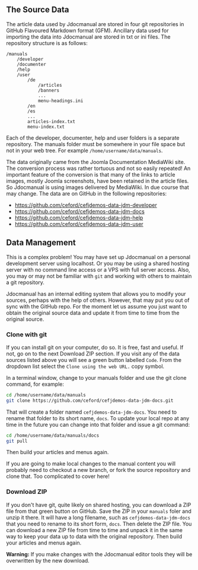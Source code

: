 <!-- Filename: Source_Data / Display title: Source Data -->

## The Source Data

The article data used by Jdocmanual are stored in four git repositories in
GitHub Flavoured Markdown format (GFM). Ancillary data used for importing the
data into Jdocmanual are stored in txt or ini files. The repository structure
is as follows:

```
/manuals
    /developer
    /documenter
    /help
    /user
        /de
            /articles
            /banners
            ...
            menu-headings.ini
        /en
        /es
        ...
        articles-index.txt
        menu-index.txt
```
Each of the developer, documenter, help and user folders is a separate
repository. The manuals folder must be somewhere in your file space but not in
your web tree. For example `/home/username/data/manuals`.

The data originally came from the Joomla Documentation MediaWiki site. The
conversion process was rather tortuous and not so easily repeated! An important
feature of the conversion is that many of the links to article images, mostly
Joomla screenshots, have been retained in the article files. So Jdocmanual is
using images delivered by MediaWiki. In due course that may change. The data
are on GitHub in the following repositories:

- https://github.com/ceford/cefjdemos-data-jdm-developer
- https://github.com/ceford/cefjdemos-data-jdm-docs
- https://github.com/ceford/cefjdemos-data-jdm-help
- https://github.com/ceford/cefjdemos-data-jdm-user

## Data Management

This is a complex problem! You may have set up Jdocmanual on a personal
development server using localhost. Or you may be using a shared hosting
server with no command line access or a VPS with full server access. Also,
you may or may not be familiar with `git` and working with others to
maintain a git repository.

Jdocmanual has an internal editing system that allows you to modify your
sources, perhaps with the help of others. However, that may put you out of
sync with the GitHub repo. For the moment let us assume you just want to
obtain the original source data and update it from time to time from the
original source.

### Clone with git

If you can install git on your computer, do so. It is free, fast and useful.
If not, go on to the next Download ZIP section. If you visit any of
the data sources listed above you will see a green button labelled `Code`.
From the dropdown list select the `Clone using the web URL.` copy symbol.

In a terminal window, change to your manuals folder and use the git clone
command, for example:
```bash
cd /home/username/data/manuals
git clone https://github.com/ceford/cefjdemos-data-jdm-docs.git
```
That will create a folder named `cefjdemos-data-jdm-docs`. You need to rename
that folder to its short name, `docs`. To update your local repo at any time
in the future you can change into that folder and issue a git command:
```bash
cd /home/username/data/manuals/docs
git pull
```
Then build your articles and menus again.

If you are going to make local changes to the manual content you will
probably need to checkout a new branch, or fork the source repository and
clone that. Too complicated to cover here!

### Download ZIP

If you don't have git, quite likely on shared hosting, you can download a
ZIP file from that green button on GitHub. Save the ZIP in your `manuals`
foler and unzip it there. It will have a long filename, such as
`cefjdemos-data-jdm-docs` that you need to rename to its short form, `docs`.
Then delete the ZIP file. You can download a new ZIP file from time to time
and unpack it in the same way to keep your data up to data with the original
repository. Then build your articles and menus again.

**Warning:** If you make changes with the Jdocmanual editor tools they will
be overwritten by the new download.
